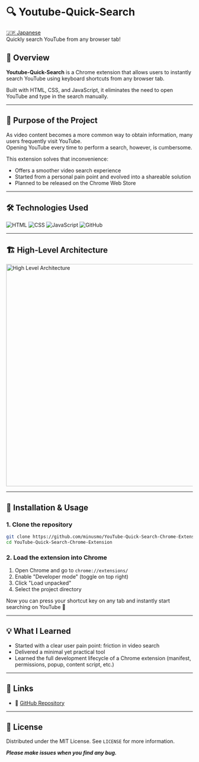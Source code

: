 # 🔍 Youtube-Quick-Search

[🇯🇵 Japanese](./README_JP.md)  
Quickly search YouTube from any browser tab!

## 📌 Overview

**Youtube-Quick-Search** is a Chrome extension that allows users to instantly search YouTube using keyboard shortcuts from any browser tab.

Built with HTML, CSS, and JavaScript, it eliminates the need to open YouTube and type in the search manually.

---

## 🎯 Purpose of the Project

As video content becomes a more common way to obtain information, many users frequently visit YouTube.  
Opening YouTube every time to perform a search, however, is cumbersome.

This extension solves that inconvenience:

- Offers a smoother video search experience
- Started from a personal pain point and evolved into a shareable solution
- Planned to be released on the Chrome Web Store

---

## 🛠️ Technologies Used

![HTML](https://img.shields.io/badge/HTML5-E34F26?logo=html5&logoColor=white)
![CSS](https://img.shields.io/badge/CSS3-1572B6?logo=css3&logoColor=white)
![JavaScript](https://img.shields.io/badge/JavaScript-F7DF1E?logo=javascript&logoColor=black)
![GitHub](https://img.shields.io/badge/GitHub-181717?logo=github&logoColor=white)

---

## 🏗️ High-Level Architecture

<img src="./src/assets/highlevel-architecture-youtube-quick-search.webp" alt="High Level Architecture" width="600" />

---

## 🚀 Installation & Usage

### 1. Clone the repository

```bash
git clone https://github.com/minusmo/YouTube-Quick-Search-Chrome-Extension.git
cd YouTube-Quick-Search-Chrome-Extension
```

### 2. Load the extension into Chrome

1. Open Chrome and go to `chrome://extensions/`
2. Enable "Developer mode" (toggle on top right)
3. Click "Load unpacked"
4. Select the project directory

Now you can press your shortcut key on any tab and instantly start searching on YouTube 🎉

---

## 💡 What I Learned

- Started with a clear user pain point: friction in video search
- Delivered a minimal yet practical tool
- Learned the full development lifecycle of a Chrome extension (manifest, permissions, popup, content script, etc.)

---

## 🔗 Links

- 🔗 [GitHub Repository](https://github.com/minusmo/YouTube-Quick-Search-Chrome-Extension)

<!--
- 🔴 Chrome Web Store link (to be added after publishing)
-->

---

## 📜 License

Distributed under the MIT License. See `LICENSE` for more information.

**_Please make issues when you find any bug._**
